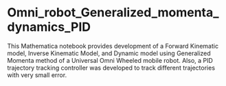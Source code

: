 # Omni_robot_Generalized_momenta_dynamics_PID
This Mathematica notebook provides development of a Forward Kinematic model, Inverse Kinematic Model, and Dynamic model using Generalized Momenta method of a Universal Omni Wheeled mobile robot. Also, a PID trajectory tracking controller was developed to track different trajectories with very small error.

